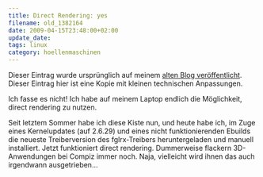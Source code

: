```yaml
---
title: Direct Rendering: yes
filename: old_1382164
date: 2009-04-15T23:48:00+02:00
update_date:
tags: linux
category: hoellenmaschinen
---
```

Dieser Eintrag wurde ursprünglich auf meinem [alten Blog veröffentlicht](https://stu.blogger.de/stories/1382164/). Dieser Eintrag hier ist eine Kopie mit kleinen technischen Anpassungen.

Ich fasse es nicht! Ich habe auf meinem Laptop endlich die Möglichkeit, direct rendering zu nutzen.

Seit letztem Sommer habe ich diese Kiste nun, und heute habe ich, im Zuge eines Kernelupdates (auf 2.6.29) und eines nicht funktionierenden Ebuilds die neueste Treiberversion des fglrx-Treibers heruntergeladen und manuell installiert. Jetzt funktioniert direct rendering. Dummerweise flackern 3D-Anwendungen bei Compiz immer noch. Naja, vielleicht wird ihnen das auch irgendwann ausgetrieben...
